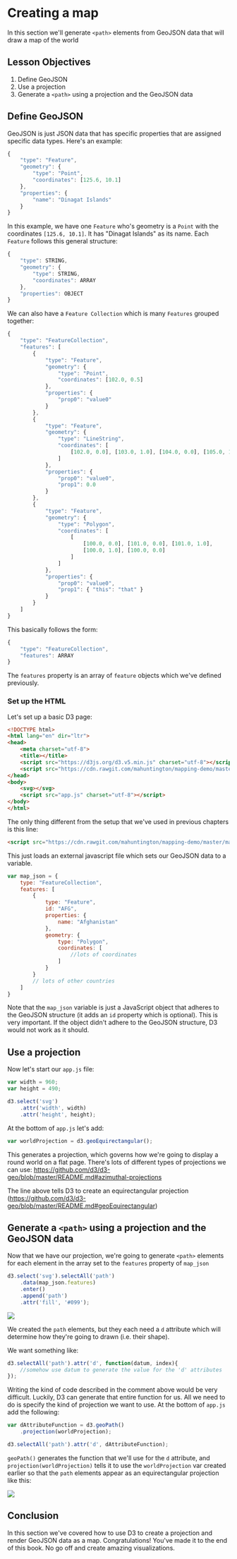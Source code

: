# Creating a map

In this section we'll generate `<path>` elements from GeoJSON data that will draw a map of the world

## Lesson Objectives

1. Define GeoJSON
1. Use a projection
1. Generate a `<path>` using a projection and the GeoJSON data

## Define GeoJSON

GeoJSON is just JSON data that has specific properties that are assigned specific data types.  Here's an example:

```javascript
{
    "type": "Feature",
    "geometry": {
        "type": "Point",
        "coordinates": [125.6, 10.1]
    },
    "properties": {
        "name": "Dinagat Islands"
    }
}
```

In this example, we have one `Feature` who's geometry is a `Point` with the coordinates `[125.6, 10.1]`.  It has "Dinagat Islands" as its name.  Each `Feature` follows this general structure:

```javascript
{
    "type": STRING,
    "geometry": {
        "type": STRING,
        "coordinates": ARRAY
    },
    "properties": OBJECT
}
```

We can also have a `Feature Collection` which is many `Features` grouped together:

```javascript
{
    "type": "FeatureCollection",
    "features": [
        {
            "type": "Feature",
            "geometry": {
                "type": "Point",
                "coordinates": [102.0, 0.5]
            },
            "properties": {
                "prop0": "value0"
            }
        },
        {
            "type": "Feature",
            "geometry": {
                "type": "LineString",
                "coordinates": [
                    [102.0, 0.0], [103.0, 1.0], [104.0, 0.0], [105.0, 1.0]
                ]
            },
            "properties": {
                "prop0": "value0",
                "prop1": 0.0
            }
        },
        {
            "type": "Feature",
            "geometry": {
                "type": "Polygon",
                "coordinates": [
                    [
                        [100.0, 0.0], [101.0, 0.0], [101.0, 1.0],
                        [100.0, 1.0], [100.0, 0.0]
                    ]
                ]
            },
            "properties": {
                "prop0": "value0",
                "prop1": { "this": "that" }
            }
        }
    ]
}
```

This basically follows the form:

```javascript
{
    "type": "FeatureCollection",
    "features": ARRAY
}
```

The `features` property is an array of `feature` objects which we've defined previously.

### Set up the HTML

Let's set up a basic D3 page:

```html
<!DOCTYPE html>
<html lang="en" dir="ltr">
<head>
    <meta charset="utf-8">
    <title></title>
    <script src="https://d3js.org/d3.v5.min.js" charset="utf-8"></script>
    <script src="https://cdn.rawgit.com/mahuntington/mapping-demo/master/map_data3.js" charset="utf-8"></script>
</head>
<body>
    <svg></svg>
    <script src="app.js" charset="utf-8"></script>
</body>
</html>
```

The only thing different from the setup that we've used in previous chapters is this line:

```html
<script src="https://cdn.rawgit.com/mahuntington/mapping-demo/master/map_data3.js" charset="utf-8"></script>
```

This just loads an external javascript file which sets our GeoJSON data to a variable.

```javascript
var map_json = {
    type: "FeatureCollection",
    features: [
        {
            type: "Feature",
            id: "AFG",
            properties: {
                name: "Afghanistan"
            },
            geometry: {
                type: "Polygon",
                coordinates: [
                    //lots of coordinates
                ]
            }
        }
        // lots of other countries
    ]
}
```

Note that the `map_json` variable is just a JavaScript object that adheres to the GeoJSON structure (it adds an `id` property which is optional).  This is very important.  If the object didn't adhere to the GeoJSON structure, D3 would not work as it should.

## Use a projection

Now let's start our `app.js` file:

```javascript
var width = 960;
var height = 490;

d3.select('svg')
    .attr('width', width)
    .attr('height', height);
```

At the bottom of `app.js` let's add:

```javascript
var worldProjection = d3.geoEquirectangular();
```

This generates a projection, which governs how we're going to display a round world on a flat page.  There's lots of different types of projections we can use: https://github.com/d3/d3-geo/blob/master/README.md#azimuthal-projections

The line above tells D3 to create an equirectangular projection (https://github.com/d3/d3-geo/blob/master/README.md#geoEquirectangular)

## Generate a `<path>` using a projection and the GeoJSON data

Now that we have our projection, we're going to generate `<path>` elements for each element in the array set to the `features` property of `map_json`

```javascript
d3.select('svg').selectAll('path')
    .data(map_json.features)
    .enter()
    .append('path')
    .attr('fill', '#099');
```

![](https://i.imgur.com/ljSlk4s.png)

We created the `path` elements, but they each need a `d` attribute which will determine how they're going to drawn (i.e. their shape).

We want something like:

```javascript
d3.selectAll('path').attr('d', function(datum, index){
    //somehow use datum to generate the value for the 'd' attributes
});
```

Writing the kind of code described in the comment above would be very difficult.  Luckily, D3 can generate that entire function for us.  All we need to do is specify the kind of projection we want to use.  At the bottom of `app.js` add the following:

```javascript
var dAttributeFunction = d3.geoPath()
    .projection(worldProjection);

d3.selectAll('path').attr('d', dAttributeFunction);
```

`geoPath()` generates the function that we'll use for the `d` attribute, and `projection(worldProjection)` tells it to use the `worldProjection` var created earlier so that the `path` elements appear as an equirectangular projection like this:

![](https://i.imgur.com/hX7hOoB.png)

## Conclusion

In this section we've covered how to use D3 to create a projection and render GeoJSON data as a map.  Congratulations!  You've made it to the end of this book.  No go off and create amazing visualizations.
